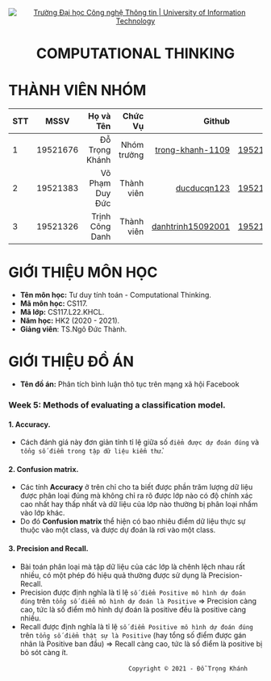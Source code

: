 <!-- Banner -->
<p align="center">
  <a href="https://www.uit.edu.vn/" title="Trường Đại học Công nghệ Thông tin" style="border: none;">
    <img src="https://i.imgur.com/WmMnSRt.png" alt="Trường Đại học Công nghệ Thông tin | University of Information Technology">
  </a>
</p>

<h1 align="center"><b>COMPUTATIONAL THINKING</b></h>

# THÀNH VIÊN NHÓM
| STT    | MSSV          | Họ và Tên              |Chức Vụ    | Github                                                  | Email                   |
| ------ |:-------------:| ----------------------:|----------:|--------------------------------------------------------:|-------------------------:
| 1      | 19521676      | Đỗ Trọng Khánh         |Nhóm trưởng|[trong-khanh-1109](https://github.com/trong-khanh-1109)  |19521676@gm.uit.edu.vn   |
| 2      | 19521383      | Võ Phạm Duy Đức        |Thành viên |[ducducqn123](https://github.com/ducducqn123)            |19521383@gm.uit.edu.vn   |
| 3      | 19521326      | Trịnh Công Danh        |Thành viên |[danhtrinh15092001](https://github.com/danhtrinh15092001)|19521326@gm.uit.edu.vn   |

# GIỚI THIỆU MÔN HỌC
* **Tên môn học:** Tư duy tính toán - Computational Thinking.
* **Mã môn học:** CS117.
* **Mã lớp:** CS117.L22.KHCL.
* **Năm học:** HK2 (2020 - 2021).
* **Giảng viên**: TS.Ngô Đức Thành.

# GIỚI THIỆU ĐỒ ÁN
* **Tên đồ án:** Phân tích bình luận thô tục trên mạng xã hội Facebook

### Week 5: Methods of evaluating a classification model.
#### 1. Accuracy.
  - Cách đánh giá này đơn giản tính tỉ lệ giữa số `điểm được dự đoán đúng` và `tổng số điểm trong tập dữ liệu kiểm thử`.
#### 2. Confusion matrix.
  - Các tính **Accuracy** ở trên chỉ cho ta biết được phần trăm lượng dữ liệu được phân loại đúng mà không chỉ ra rõ được lớp nào có độ chính xác cao nhất hay thấp nhất và dữ liệu của lớp nào thường bị phân loại nhầm vào lớp khác.
  -  Do đó **Confusion matrix** thể hiện có bao nhiêu điểm dữ liệu thực sự thuộc vào một class, và được dự đoán là rơi vào một class.
#### 3. Precision and Recall.
  - Bài toán phân loại mà tập dữ liệu của các lớp là chênh lệch nhau rất nhiều, có một phép đó hiệu quả thường được sử dụng là Precision-Recall.
  - Precision được định nghĩa là tỉ lệ `số điểm Positive mô hình dự đoán đúng` trên `tổng số điểm mô hình dự đoán là Positive` => Precision càng cao, tức là số điểm mô hình dự đoán là positive đều là positive càng nhiều.
  - Recall được định nghĩa là tỉ lệ `số điểm Positive mô hình dự đoán đúng` trên `tổng số điểm thật sự là Positive` (hay tổng số điểm được gán nhãn là Positive ban đầu) => Recall càng cao, tức là số điểm là positive bị bỏ sót càng ít.

<!-- Footer -->
&emsp;&emsp;&emsp;&emsp;&emsp;&emsp;&emsp;&emsp;&emsp;&emsp;&emsp;&emsp;&emsp;&emsp;&emsp;&emsp;&emsp;`Copyright © 2021 - Đỗ Trọng Khánh`
